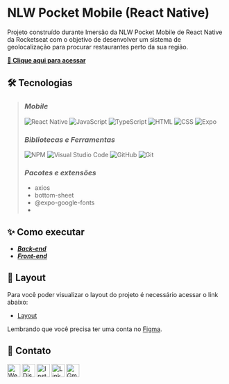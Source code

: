 # **NLW Pocket Mobile (React Native)**

<!-- ![preview](./.github/preview.png) -->

Projeto construído durante Imersão da NLW Pocket Mobile de React Native da Rocketseat com o objetivo de desenvolver um sistema de geolocalização para procurar restaurantes perto da sua região.

[**🔗 Clique aqui para acessar**](https://appetize.io/app/e3fned3uz2ae32jtckgotzfory?device=pixel7&osVersion=13.0)

## **🛠 Tecnologias**

> ### _Mobile_
>
> ![React Native](https://img.shields.io/badge/React_Native-20232A?style=for-the-badge&logo=react&logoColor=61DAFB) ![JavaScript](https://img.shields.io/badge/JavaScript-323330?style=for-the-badge&logo=javascript&logoColor=F7DF1E) ![TypeScript](https://img.shields.io/badge/TypeScript-007ACC?style=for-the-badge&logo=typescript&logoColor=white) ![HTML](https://img.shields.io/badge/HTML5-E34F26?style=for-the-badge&logo=html5&logoColor=white) ![CSS](https://img.shields.io/badge/CSS3-1572B6?style=for-the-badge&logo=css3&logoColor=white) ![Expo](https://img.shields.io/badge/Expo-1B1F23?style=for-the-badge&logo=expo&logoColor=white)
>
> ### _Bibliotecas e Ferramentas_
>
> ![NPM](https://img.shields.io/badge/npm-CB3837?style=for-the-badge&logo=npm&logoColor=white) ![Visual Studio Code](https://img.shields.io/badge/VSCode-0078D4?style=for-the-badge&logo=visual%20studio%20code&logoColor=white) ![GitHub](https://img.shields.io/badge/GitHub-100000?style=for-the-badge&logo=github&logoColor=white) ![Git](https://img.shields.io/badge/GIT-E44C30?style=for-the-badge&logo=git&logoColor=white)
>
> ### _Pacotes e extensões_
>
> - axios
> - bottom-sheet
> - @expo-google-fonts
> -

## **✨ Como executar**

- **_[Back-end](./api/README.md)_**
- **_[Front-end](./mobile/README.md)_**

## **💄 Layout**

Para você poder visualizar o layout do projeto é necessário acessar o link abaixo:

- [Layout](https://www.figma.com/community/file/1448070647757721748)

Lembrando que você precisa ter uma conta no [Figma](http://figma.com/).


## **💛 Contato**

[<img src='https://img.shields.io/badge/website-000000?style=for-the-badge&logo=About&logoColor=white' alt='Website' height='30'>](https://my-resume-bamarcheti.vercel.app/)
[<img src='https://img.shields.io/badge/Discord-5865F2?style=for-the-badge&logo=discord&logoColor=white' alt='Discord' height='30'>](https://discord.com/channels/@ba_marcheti#3824)
[<img src='https://img.shields.io/badge/Instagram-E4405F?style=for-the-badge&logo=instagram&logoColor=white' alt='Instagram' height='30'>](https://www.instagram.com/ba_marcheti)
[<img src='https://img.shields.io/badge/LinkedIn-0077B5?style=for-the-badge&logo=linkedin&logoColor=white' alt='Linkedin' height='30'>](https://www.linkedin.com/in/barbara-marcheti-fiorin/)
[<img src='https://img.shields.io/badge/Gmail-D14836?style=for-the-badge&logo=gmail&logoColor=white' alt='Gmail' height='30'>](bmarchetifiorin@gmail.com)
